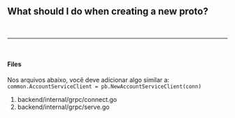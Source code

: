 ## What should I do when creating a new proto?

<br/><hr/><br/>

#### **Files**
Nos arquivos abaixo, você deve adicionar algo similar a:
`common.AccountServiceClient = pb.NewAccountServiceClient(conn)`

1. backend/internal/grpc/connect.go
1. backend/internal/grpc/serve.go